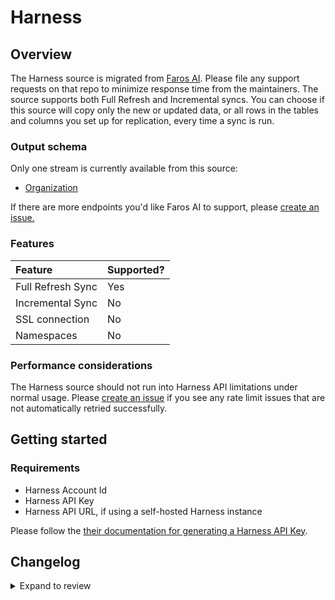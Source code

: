 # Harness

## Overview

The Harness source is migrated from [Faros
AI](https://github.com/faros-ai/airbyte-connectors/tree/main/sources/harness-source).
Please file any support requests on that repo to minimize response time from the
maintainers. The source supports both Full Refresh and Incremental syncs. You
can choose if this source will copy only the new or updated data, or all rows in
the tables and columns you set up for replication, every time a sync is run.

### Output schema

Only one stream is currently available from this source:

- [Organization](https://apidocs.harness.io/tag/Organization#operation/getOrganizationList)

If there are more endpoints you'd like Faros AI to support, please [create an
issue.](https://github.com/faros-ai/airbyte-connectors/issues/new)

### Features

| Feature           | Supported? |
| :---------------- | :--------- |
| Full Refresh Sync | Yes        |
| Incremental Sync  | No         |
| SSL connection    | No         |
| Namespaces        | No         |

### Performance considerations

The Harness source should not run into Harness API limitations under normal
usage. Please [create an
issue](https://github.com/faros-ai/airbyte-connectors/issues/new) if you see any
rate limit issues that are not automatically retried successfully.

## Getting started

### Requirements

- Harness Account Id
- Harness API Key
- Harness API URL, if using a self-hosted Harness instance

Please follow the [their documentation for generating a Harness API
Key](https://ngdocs.harness.io/article/tdoad7xrh9-add-and-manage-api-keys#harness_api_key).

## Changelog

<details>
  <summary>Expand to review</summary>

| Version | Date       | Pull Request                                                   | Subject                                              |
| :------ | :--------- | :------------------------------------------------------------- | :--------------------------------------------------- |
| 0.1.5 | 2024-07-09 | [41101](https://github.com/airbytehq/airbyte/pull/41101) | Update dependencies |
| 0.1.4 | 2024-07-06 | [40788](https://github.com/airbytehq/airbyte/pull/40788) | Update dependencies |
| 0.1.3 | 2024-06-25 | [40464](https://github.com/airbytehq/airbyte/pull/40464) | Update dependencies |
| 0.1.2 | 2024-06-22 | [40051](https://github.com/airbytehq/airbyte/pull/40051) | Update dependencies |
| 0.1.1 | 2024-05-20 | [38392](https://github.com/airbytehq/airbyte/pull/38392) | [autopull] base image + poetry + up_to_date |
| 0.1.0 | 2023-10-10 | [31103](https://github.com/airbytehq/airbyte/pull/31103) | Migrate to low code |
| 0.1.23  | 2021-11-16 | [153](https://github.com/faros-ai/airbyte-connectors/pull/153) | Add Harness source and Faros destination's converter |

</details>
